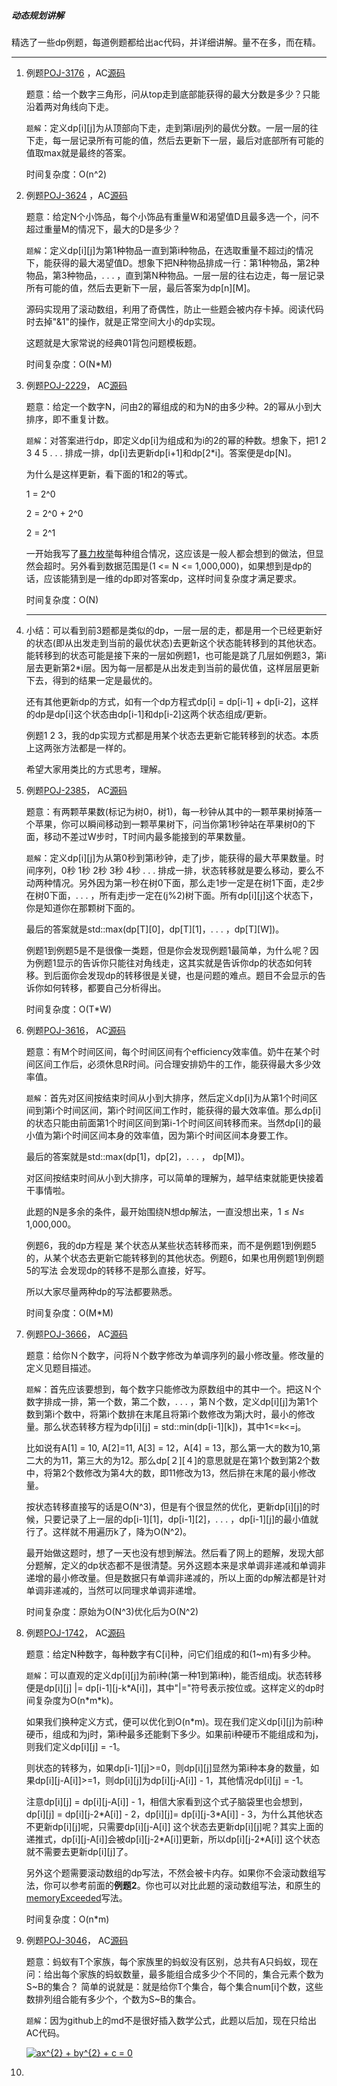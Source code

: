 ##### 动态规划讲解

精选了一些dp例题，每道例题都给出ac代码，并详细讲解。量不在多，而在精。

---

1. 例题[POJ-3176](https://vjudge.net/problem/POJ-3176) ，AC[源码](./POJ-3176.cc)

   题意：给一个数字三角形，问从top走到底部能获得的最大分数是多少？只能沿着两对角线向下走。

   `题解`：定义dp\[i][j]为从顶部向下走，走到第i层j列的最优分数。一层一层的往下走，每一层记录所有可能的值，然后去更新下一层，最后对底部所有可能的值取max就是最终的答案。

   时间复杂度：O(n^2)

2. 例题[POJ-3624](https://vjudge.net/problem/POJ-3624) ，AC[源码](./POJ-3624.cc)

   题意：给定N个小饰品，每个小饰品有重量W和渴望值D且最多选一个，问不超过重量M的情况下，最大的D是多少？

   `题解`：定义dp\[i][j]为第1种物品一直到第i种物品，在选取重量不超过j的情况下，能获得的最大渴望值D。想象下把N种物品排成一行：第1种物品，第2种物品，第3种物品，. . . ，直到第N种物品。一层一层的往右边走，每一层记录所有可能的值，然后去更新下一层，最后答案为dp\[n][M]。

   源码实现用了滚动数组，利用了奇偶性，防止一些题会被内存卡掉。阅读代码时去掉"&1"的操作，就是正常空间大小的dp实现。
   
   这题就是大家常说的经典01背包问题模板题。
   
   时间复杂度：O(N*M)
   
3. 例题[POJ-2229](https://vjudge.net/problem/POJ-2229)， AC[源码](./POJ-2229.cc)

   题意：给定一个数字N，问由2的幂组成的和为N的由多少种。2的幂从小到大排序，即不重复计数。

   `题解`：对答案进行dp，即定义dp\[i]为组成和为i的2的幂的种数。想象下，把1 2 3 4 5 . . . 排成一排，dp\[i]去更新dp\[i+1]和dp\[2*i]。答案便是dp\[N]。

   为什么是这样更新，看下面的1和2的等式。

   1 = 2^0

   2 = 2^0 + 2^0

   2 = 2^1

   一开始我写了[暴力枚举](./POJ-2229-timeout.cc)每种组合情况，这应该是一般人都会想到的做法，但显然会超时。另外看到数据范围是(1 <= N <= 1,000,000)，如果想到是dp的话，应该能猜到是一维的dp即对答案dp，这样时间复杂度才满足要求。

   时间复杂度：O(N)

4. ------

   小结：可以看到前3题都是类似的dp，一层一层的走，都是用一个已经更新好的状态(即从出发走到当前的最优状态)去更新这个状态能转移到的其他状态。能转移到的状态可能是接下来的一层如例题1，也可能是跳了几层如例题3，第i层去更新第2*i层。因为每一层都是从出发走到当前的最优值，这样层层更新下去，得到的结果一定是最优的。

   还有其他更新dp的方式，如有一个dp方程式dp[i] = dp[i-1] + dp[i-2]，这样的dp是dp[i]这个状态由dp[i-1]和dp[i-2]这两个状态组成/更新。

   例题1 2 3，我的dp实现方式都是用某个状态去更新它能转移到的状态。本质上这两张方法都是一样的。

   希望大家用类比的方式思考，理解。

5. 例题[POJ-2385](https://vjudge.net/problem/POJ-2385)， AC[源码](./POJ-2385.cc)

   题意：有两颗苹果数(标记为树0，树1)，每一秒钟从其中的一颗苹果树掉落一个苹果，你可以瞬间移动到一颗苹果树下，问当你第1秒钟站在苹果树0的下面，移动不差过W步时，T时间内最多能接到的苹果数量。

   `题解`：定义dp\[i][j]为从第0秒到第i秒钟，走了j步，能获得的最大苹果数量。时间序列，0秒 1秒 2秒 3秒 4秒 . . . 排成一排，状态转移就是要么移动，要么不动两种情况。另外因为第一秒在树0下面，那么走1步一定是在树1下面，走2步在树0下面，. . . ，所有走j步一定在(j%2)树下面。所有dp\[i][j]这个状态下，你是知道你在那颗树下面的。

   最后的答案就是std::max(dp\[T][0]，dp\[T][1]，. . . ，dp\[T][W])。

   例题1到例题5是不是很像一类题，但是你会发现例题1最简单，为什么呢？因为例题1显示的告诉你只能往对角线走，这其实就是告诉你dp的状态如何转移。到后面你会发现dp的转移很是关键，也是问题的难点。题目不会显示的告诉你如何转移，都要自己分析得出。

   时间复杂度：O(T*W)

6. 例题[POJ-3616](https://vjudge.net/problem/POJ-3616)， AC[源码](./POJ-3616.cc)

   题意：有M个时间区间，每个时间区间有个efficiency效率值。奶牛在某个时间区间工作后，必须休息R时间。问合理安排奶牛的工作，能获得最大多少效率值。

   `题解`：首先对区间按结束时间从小到大排序，然后定义dp[i]为从第1个时间区间到第i个时间区间，第i个时间区间工作时，能获得的最大效率值。那么dp[i]的状态只能由前面第1个时间区间到第i-1个时间区间转移而来。当然dp[i]的最小值为第i个时间区间本身的效率值，因为第i个时间区间本身要工作。

   最后的答案就是std::max(dp[1]，dp[2]，. . . ， dp[M])。

   对区间按结束时间从小到大排序，可以简单的理解为，越早结束就能更快接着干事情啦。

   此题的N是多余的条件，最开始围绕N想dp解法，一直没想出来，1 ≤ *N*≤ 1,000,000。

   例题6，我的dp方程是 某个状态从某些状态转移而来，而不是例题1到例题5的，从某个状态去更新它能转移到的其他状态。例题6，如果也用例题1到例题5的写法
   会发现dp的转移不是那么直接，好写。

   所以大家尽量两种dp的写法都要熟悉。

   时间复杂度：O(M*M)

7. 例题[POJ-3666](https://vjudge.net/problem/POJ-3666)， AC[源码](./POJ-3666.cc)

   题意：给你Ｎ个数字，问将Ｎ个数字修改为单调序列的最小修改量。修改量的定义见题目描述。

   `题解`：首先应该要想到，每个数字只能修改为原数组中的其中一个。把这Ｎ个数字排成一排，第一个数，第二个数，. . . ，第Ｎ个数，定义dp\[i][j]为第1个数到第i个数中，将第i个数排在末尾且将第i个数修改为第j大时，最小的修改量。那么状态转移方程为dp\[i][j] = std::min(dp\[i-1][k])，其中1<=k<=j。

   比如说有A[1] = 10, A[2]=11, A[3] = 12，A[4] = 13，那么第一大的数为10,第二大的为11，第三大的为12。那么dp\[２][４]的意思就是在第1个数到第2个数中，将第2个数修改为第4大的数，即11修改为13，然后排在末尾的最小修改量。

   按状态转移直接写的话是O(N^3)，但是有个很显然的优化，更新dp\[i][j]的时候，只要记录了上一层的dp\[i-1][1]，dp\[i-1][2]，. . . ，dp\[i-1][j]的最小值就行了。这样就不用遍历k了，降为O(N^2)。

   最开始做这题时，想了一天也没有想到解法。然后看了网上的题解，发现大部分题解，定义的dp状态都不是很清楚。另外这题本来是求单调非递减和单调非递增的最小修改量。但是数据只有单调非递减的，所以上面的dp解法都是针对单调非递减的，当然可以同理求单调非递增。

   时间复杂度：原始为O(N^3)优化后为O(N^2)
   
8. 例题[POJ-1742](https://vjudge.net/problem/POJ-1742)， AC[源码](./POJ-1742.cc)

   题意：给定N种数字，每种数字有C[i]种，问它们组成的和(1~m)有多少种。

   `题解`：可以直观的定义dp\[i][j]为前i种(第一种1到第i种)，能否组成j。状态转移便是dp\[i][j] |= dp\[i-1][j-k*A[i]]，其中"|="符号表示按位或。这样定义的dp时间复杂度为O(n\*m\*k)。

   如果我们换种定义方式，便可以优化到O(n*m)。现在我们定义dp\[i][j]为前i种硬币，组成和为j时，第i种最多还能剩下多少。如果前i种硬币不能组成和为j，则我们定义dp\[i][j] = -1。

   则状态的转移为，如果dp\[i-1][j]>=0，则dp\[i][j]显然为第i种本身的数量，如果dp\[i][j-A[i]]>=1，则dp\[i][j]为dp\[i][j-A[i]] - 1，其他情况dp\[i][j] = -1。

   注意dp\[i][j] = dp\[i][j-A[i]] - 1，相信大家看到这个式子脑袋里也会想到，dp\[i][j] = dp\[i][j-2*A[i]] - 2，dp\[i][j]= dp\[i][j-3\*A[i]] - 3，为什么其他状态不更新dp\[i][j]呢，只需要dp\[i][j-A[i]] 这个状态去更新dp\[i][j]呢？其实上面的递推式，dp\[i][j-A[i]]会被dp\[i][j-2\*A[i]]更新，所以dp\[i][j-2\*A[i]] 这个状态就不需要去更新dp\[i][j]了。

   另外这个题需要滚动数组的dp写法，不然会被卡内存。如果你不会滚动数组写法，你可以参考前面的**例题2**。你也可以对比此题的滚动数组写法，和原生的[memoryExceeded](./POJ-1742-memoryExceeded.cc)写法。

   时间复杂度：O(n*m)

9. 例题[POJ-3046](./POJ-3046.cc)， AC[源码](./POJ-3046.cc)

   题意：蚂蚁有T个家族，每个家族里的蚂蚁没有区别，总共有A只蚂蚁，现在问：给出每个家族的蚂蚁数量，最多能组合成多少个不同的，集合元素个数为S~B的集合？
   简单的说就是：就是给你T个集合，每个集合num[i]个数，这些数排列组合能有多少个，个数为S~B的集合。
   
   `题解`：因为github上的md不是很好插入数学公式，此题以后加，现在只给出AC代码。
   
   <a href="https://www.codecogs.com/eqnedit.php?latex=ax^{2}&space;&plus;&space;by^{2}&space;&plus;&space;c&space;=&space;0" target="_blank"><img src="https://latex.codecogs.com/gif.latex?ax^{2}&space;&plus;&space;by^{2}&space;&plus;&space;c&space;=&space;0" title="ax^{2} + by^{2} + c = 0" /></a>
   
10. 

    

    

    

    

    

    









